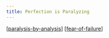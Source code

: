 ```yaml
---
title: Perfection is Paralyzing
---
```


[[paralysis-by-analysis]]
[[fear-of-failure]]





[//begin]: # "Autogenerated link references for markdown compatibility"
[paralysis-by-analysis]: .././bubbles/paralysis-by-analysis "paralysis-by-analysis"
[fear-of-failure]: .././bubbles/fear-of-failure "fear-of-failure"
[//end]: # "Autogenerated link references"

